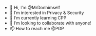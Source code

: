 - 👋 Hi, I’m @MrDonhimself
- 👀 I’m interested in Privacy & Security
- 🌱 I’m currently learning CPP
- 💞️ I’m looking to collaborate with anyone!
- 📫 How to reach me @PGP

<!---
MrDonhimself/MrDonhimself is a ✨ special ✨ repository because its `README.md` (this file) appears on your GitHub profile.
You can click the Preview link to take a look at your changes.
--->

